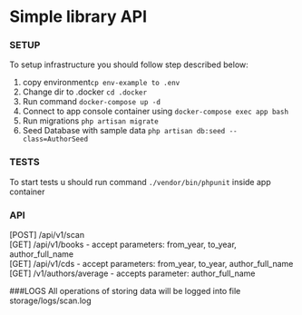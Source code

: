 # Simple library API

### SETUP
To setup infrastructure you should follow step described below: <br>
1. copy environment```cp env-example to .env```
2. Change dir to .docker ```cd .docker```
3. Run command ```docker-compose up -d```
4. Connect to app console container using ```docker-compose exec app bash```
5. Run migrations ```php artisan migrate```
6. Seed Database with sample data ```php artisan db:seed --class=AuthorSeed```

### TESTS
To start tests u should run command ```./vendor/bin/phpunit``` inside app container

### API

[POST] /api/v1/scan <br>
[GET]  /api/v1/books - accept parameters: from_year, to_year, author_full_name <br>
[GET]  /api/v1/cds   - accept parameters: from_year, to_year, author_full_name <br>
[GET]  /v1/authors/average - accepts parameter: author_full_name <br>

###LOGS
All operations of storing data will be logged into file storage/logs/scan.log